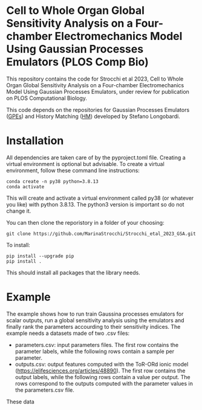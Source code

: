 # Cell to Whole Organ Global Sensitivity Analysis on a Four-chamber Electromechanics Model Using Gaussian Processes Emulators (PLOS Comp Bio)
This repository contains the code for Strocchi et al 2023, Cell to Whole Organ Global Sensitivity Analysis on a Four-chamber Electromechanics
Model Using Gaussian Processes Emulators, under review for publication on PLOS Computational Biology. 

This code depends on the repositories for Gaussian Processes Emulators ([GPEs](https://github.com/stelong/gpytGPE)) and History Matching ([HM](https://github.com/stelong/Historia)) developed by Stefano Longobardi. 

# Installation
All dependencies are taken care of by the pyproject.toml file. Creating a virtual environment is optional but advisable. To create a virtual environment, follow these command line instructions:

````
conda create -n py38 python=3.8.13
conda activate
````

This will create and activate a virtual environment called py38 (or whatever you like) with python 3.8.13. The python3 version is important so do not change it.

You can then clone the reporistory in a folder of your choosing:

````
git clone https://github.com/MarinaStrocchi/Strocchi_etal_2023_GSA.git
````

To install:

````
pip install --upgrade pip
pip install .
````

This should install all packages that the library needs.

# Example

The example shows how to run train Gaussina processes emulators for scalar outputs, run a global sensitivity analysis using the emulators and finally rank the parameters accourding to their sensitivity indices. The example needs a datasets made of two .csv files:
- parameters.csv: input parameters files. The first row contains the parameter labels, while the following rows contain a sample per parameter.
- outputs.csv: output features computed with the ToR-ORd ionic model (https://elifesciences.org/articles/48890). The first row contains the output labels, while the following rows contain a value per output. The rows correspond to the outputs computed with the parameter values in the parameters.csv file.

These data 

